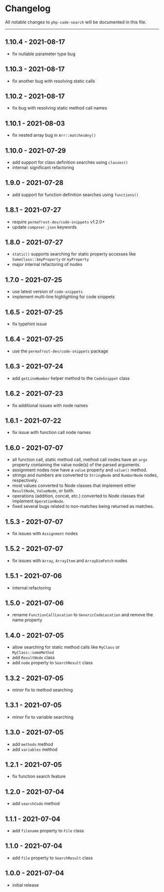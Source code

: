 # Changelog

All notable changes to `php-code-search` will be documented in this file.

---

## 1.10.4 - 2021-08-17

- fix nullable parameter type bug

## 1.10.3 - 2021-08-17

- fix another bug with resolving static calls

## 1.10.2 - 2021-08-17

- fix bug with resolving static method call names

## 1.10.1 - 2021-08-03

- fix nested array bug in `Arr::matchesAny()`

## 1.10.0 - 2021-07-29

- add support for class definition searches using `classes()`
- internal: significant refactoring

## 1.9.0 - 2021-07-28

- add support for function definition searches using `functions()` 

## 1.8.1 - 2021-07-27

- require `permafrost-dev/code-snippets` v1.2.0+
- update `composer.json` keywords

## 1.8.0 - 2021-07-27

- `static()` supports searching for static property accesses like `SomeClass::$myProperty` or `myProperty`
- major internal refactoring of nodes 

## 1.7.0 - 2021-07-25

- use latest version of `code-snippets`
- implement multi-line highlighting for code snippets

## 1.6.5 - 2021-07-25

- fix typehint issue

## 1.6.4 - 2021-07-25

- use the `permafrost-dev/code-snippets` package

## 1.6.3 - 2021-07-24

- add `getLineNumber` helper method to the `CodeSnippet` class

## 1.6.2 - 2021-07-23

- fix additional issues with node names

## 1.6.1 - 2021-07-22

- fix issue with function call node names

## 1.6.0 - 2021-07-07

- all function call, static method call, method call nodes have an `args` property containing the value node(s) of the parsed arguments.
- assignment nodes now have a `value` property and `value()` method.
- strings and numbers are converted to `StringNode` and `NumberNode` nodes, respectively.
- most values converted to Node classes that implement either `ResultNode`, `ValueNode`, or both.
- operations (addition, concat, etc.) converted to Node classes that implement `OperationNode`.
- fixed several bugs related to non-matches being returned as matches.

## 1.5.3 - 2021-07-07

- fix issues with `Assignment` nodes

## 1.5.2 - 2021-07-07

- fix issues with `Array`, `ArrayItem` and `ArrayDimFetch` nodes

## 1.5.1 - 2021-07-06

- internal refactoring

## 1.5.0 - 2021-07-06

- rename `FunctionCallLocation` to `GenericCodeLocation` and remove the name property

## 1.4.0 - 2021-07-05

- allow searching for static method calls like `MyClass` or `MyClass::someMethod`
- add `ResultNode` class
- add `node` property to `SearchResult` class

## 1.3.2 - 2021-07-05

- minor fix to method searching

## 1.3.1 - 2021-07-05

- minor fix to variable searching

## 1.3.0 - 2021-07-05

- add `methods` method
- add `variables` method

## 1.2.1 - 2021-07-05

- fix function search feature

## 1.2.0 - 2021-07-04

- add `searchCode` method

## 1.1.1 - 2021-07-04

- add `filename` property to `File` class

## 1.1.0 - 2021-07-04

- add `file` property to `SearchResult` class

## 1.0.0 - 2021-07-04

- initial release

